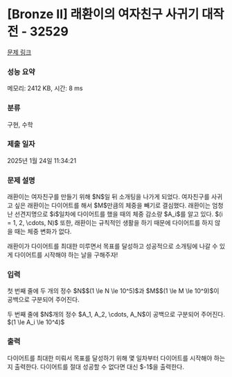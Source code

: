 # [Bronze II] 래환이의 여자친구 사귀기 대작전 - 32529 

[문제 링크](https://www.acmicpc.net/problem/32529) 

### 성능 요약

메모리: 2412 KB, 시간: 8 ms

### 분류

구현, 수학

### 제출 일자

2025년 1월 24일 11:34:21

### 문제 설명

<p>래환이는 여자친구를 만들기 위해 $N$일 뒤 소개팅을 나가게 되었다. 여자친구를 사귀고 싶은 래환이는 다이어트를 해서 $M$만큼의 체중을 빼기로 결심했다. 래환이는 엄청난 선견지명으로 $i$일차에 다이어트를 했을 때의 체중 감소량 $A_i$를 알고 있다. $(i = 1, 2, \cdots, N)$ 또한, 래환이는 규칙적인 생활을 하기 때문에 다이어트를 하지 않을 때는 체중 변화가 없다.</p>

<p>래환이가 다이어트를 최대한 미루면서 목표를 달성하고 성공적으로 소개팅에 나갈 수 있게 다이어트를 시작해야 하는 날을 구해주자!</p>

### 입력 

 <p>첫 번째 줄에 두 개의 정수 $N$$(1 \le N \le 10^5)$과 $M$$(1 \le M \le 10^9)$이 공백으로 구분되어 주어진다.</p>

<p>두 번째 줄에 $N$개의 정수 $A_1, A_2, \cdots, A_N$이 공백으로 구분되어 주어진다. $(1 \le A_i \le 10^4)$</p>

### 출력 

 <p>다이어트를 최대한 미뤄서 목표를 달성하기 위해 몇 일차부터 다이어트를 시작해야 하는지 출력한다. 다이어트를 절대 성공할 수 없다면 대신 $-1$을 출력한다.</p>

